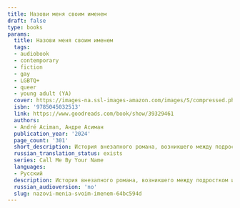 ```yaml
---
title: Назови меня своим именем
draft: false
type: books
params:
  title: Назови меня своим именем
  tags:
  - audiobook
  - contemporary
  - fiction
  - gay
  - LGBTQ+
  - queer
  - young adult (YA)
  cover: https://images-na.ssl-images-amazon.com/images/S/compressed.photo.goodreads.com/books/1600264221i/39329461.jpg
  isbn: '9785045032513'
  link: https://www.goodreads.com/book/show/39329461
  authors:
  - André Aciman, Андре Асиман
  publication_year: '2024'
  page_count: '301'
  short_description: История внезапного романа, возникшего между подростком и летним гостем, посетившим особняк его родителей на итальянской Ривьере. В течение нескольких беспокойных недель неумолимый, но обречённый...
  russian_translation_status: exists
  series: Call Me By Your Name
  languages:
  - Русский
  description: История внезапного романа, возникшего между подростком и летним гостем, посетившим особняк его родителей на итальянской Ривьере. В течение нескольких беспокойных недель неумолимый, но обречённый поток навязчивой идеи, восхищения и желания, неизбежно усиливает их страсть, доводя до порога отчаяния и сопутствующего страха перед невозможностью только одного—полной близости.
  russian_audioversion: 'no'
  slug: nazovi-menia-svoim-imenem-64bc594d
---
```

